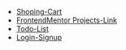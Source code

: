 
- [ Shoping-Cart ](https://ajaysinhaorigin.github.io/Shopping-Cart/)
- [FrontendMentor Projects-Link ](https://ajaysinhaorigin.github.io/FrontendMentor--Challange/)
- [Todo-List](https://ajaysinhaorigin.github.io/Todo-list/)
- [Login-Signup](https://ajaysinhaorigin.github.io/demo/)
